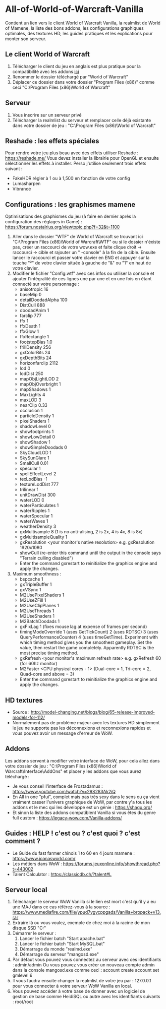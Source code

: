 # All-of-World-of-Warcraft-Vanilla
Contient un lien vers le client World of Warcraft Vanilla, la realmlist de World of Mamene, la liste des bons addons, les configurations graphiques optimales, des textures HD, les guides pratiques et les explications pour monter son serveur.

## Le client World of Warcraft
1.  Télécharger le client du jeu en anglais est plus pratique pour la compatibilité avec les addons [ici](https://pydio.dedikam.com/public/b2c756)
2.  Renommer le dossier téléchargé par "World of Warcraft"
3.  Déplacer ce dossier dans votre dossier "Program Files (x86)" comme ceci "C:\Program Files (x86)\World of Warcraft"  

## Serveur
1.  Vous inscrire sur un serveur privé
2.  Télécharger la realmlist du serveur et remplacer celle déjà existante dans votre dossier de jeu : "C:\Program Files (x86)\World of Warcraft"

## Reshade : les effets spéciales
Pour rendre votre jeu plus beau avec des effets utiliser Reshade  : https://reshade.me/
Vous devez installer la librairie pour OpenGL et ensuite sélectionner les effets à installer. Perso j'utilise seulement trois effets suivant : 
- FakeHDR régler à 1 ou à 1,500 en fonction de votre config
- Lumasharpen
- Vibrance

## Configurations : les graphismes mamene
Optimisations des graphismes du jeu (à faire en dernier après la configuration des réglages in Game) : https://forum.nostalrius.org/viewtopic.php?f=32&t=1100

1.  Aller dans le dossier "WTF" de World of Warcraft  se trouvant ici "C:\Program Files (x86)\World of Warcraft\WTF" ou si le dossier n'éxiste pas, créer un raccourci de votre wow.exe et faite clique droit -> raccourci -> cible et rajouter un " -console" à la fin de la cible. Ensuite lancer le raccourci et passer votre clavier en ENG et appuyer sur la touche "²" de votre clavier située à gauche de "&" ou "1" en haut de votre clavier.
2.  Modifier le fichier "Config.wtf" avec ces infos ou utiliser la console et ajouter l'intégralité de ces lignes une par une et en une fois en étant connecté sur votre personnage  : 
    - anisotropic 16
    - baseMip 0
    - detailDoodadAlpha 100
    - DistCull 888
    - doodadAnim 1
    - farclip 777
    - ffx 1
    - ffxDeath 1
    - ffxGlow 1
    - ffxRectangle 1 
    - footstepBias 1.0
    - frillDensity 256
    - gxColorBits 24
    - gxDepthBits 24
    - horizonfarclip 2112
    - lod 0
    - lodDist 250
    - mapObjLightLOD 2
    - mapObjOverbright 1
    - mapShadows 1
    - MaxLights 4
    - maxLOD 3
    - nearClip 0.33
    - occlusion 1
    - particleDensity 1
    - pixelShaders 1
    - shadowLevel 0
    - showfootprints 1
    - showLowDetail 0
    - showShadow 1
    - showSimpleDoodads 0
    - SkyCloudLOD 1
    - SkySunGlare 1
    - SmallCull 0.01
    - specular 1
    - spellEffectLevel 2
    - texLodBias -1
    - textureLodDist 777
    - trilinear 1
    - unitDrawDist 300
    - waterLOD 0
    - waterParticulates 1
    - waterRipples 1
    - waterSpecular 1
    - waterWaves 1
    - weatherDensity 3
    - gxMultisample 8 (1 is no anti-alising, 2 is 2x, 4 is 4x, 8 is 8x)
    - gxMultisampleQuality 1
    - gxResolution <your monitor's native resolution> e.g. gxResolution 1920x1080
    - showCull (re-enter this command until the output in the console says "Terrain culling disabled")
    - Enter the command gxrestart to reinitialize the graphics engine and apply the changes.
3.  Maximum smoothness :
    - bspcache 1
    - gxTripleBuffer 1
    - gxVSync 1
    - M2UsePixelShaders 1
    - M2UseZFill 1
    - M2UseClipPlanes 1
    - M2UseThreads 1
    - M2UseShaders 1
    - M2BatchDoodads 1
    - gxFixLag 1 (fixes mouse lag at expense of frames per second)
    - timingModeOverride 1 (uses GetTickCount) 2 (uses RDTSC) 3 (uses QueryPerformanceCounter) 4 (uses timeGetTime). Experiment with which timing method gives you the smoothest gameplay. Set the value, then restart the game completely. Apparently RDTSC is the most precise timing method.
    - gxRefresh <your monitor's maximum refresh rate> e.g. gxRefresh 60 (for 60hz monitor)
    - M2Faster <CPU physical cores - 1> (Dual-core = 1, Tri-core = 2, Quad-core and above = 3)
    - Enter the command gxrestart to reinitialize the graphics engine and apply the changes.

## HD textures
- Source : http://model-changing.net/blogs/blog/65-release-improved-models-for-112/
- Normalement pas de problème majeur avec les textures HD simplement le jeu ne supporte pas les déconnexions et reconnexions rapides et vous pouvez avoir un message d'erreur de WoW.


## Addons
Les addons servent à modifier votre interface de WoW, pour cela allez dans votre dossier de jeu : "C:\Program Files (x86)\World of Warcraft\Interface\AddOns" et placer y les addons que vous aurez téléchargé :

- Je vous conseil l'interface de Frostadamus : https://www.youtube.com/watch?v=29S283Ak2iQ
- En All in one "pfui", complet mais pas très sexy dans le sens ou ça vient vraiment casser l'univers graphique de WoW, par contre y'a tous les addons et le mec qui les développe est un génie : https://shagu.org/
- Et sinon la liste des addons compatiblent Vanilla si vous êtes du genre full custom : https://legacy-wow.com/Vanilla-addons/

## Guides : HELP ! c'est ou ? c'est quoi ? c'est comment ?
- Le Guide du fast farmer chinois 1 to 60 en 4 jours mamene  : https://www.joanasworld.com/
- Les métiers dans WoW : https://forums.jeuxonline.info/showthread.php?t=443002
- Talent Calculator : https://classicdb.ch/?talent#L

## Serveur local
1.  Télécharger le serveur WoW Vanilla si le lien est mort c'est qu'il y a eu une MAJ dans ce cas référez-vous à la source : https://www.mediafire.com/file/ypud7vgvcppgads/Vanilla+bropack+v13.rar
2. Extraire là ou vous voulez, exemple de chez moi à la racine de mon disque SSD "C:"
3. Démarrer le serveur :
    1. Lancer le fichier batch "Start apache.bat"
    2. Lancer le fichier batch "Start MySQL.bat"
    3. Démarrage du monde "realmd.exe"
    4. Démarrage du serveur "mangosd.exe"
4. Par défaut vous pouvez vous connectez au serveur avec ces identifiants : admin/admin
Ou vous pouvez vous créer un nouveau compte admin dans la console mangosd.exe comme ceci : 
account create <name> <password>
account set gmlevel <name> 6
5. Il vous faudra ensuite changer la realmlist de votre jeu par : 127.0.0.1 pour vous connecter à votre serveur WoW Vanilla en local.
6. Vous pouvez accéder à votre base de donner avec un logiciel de gestion de base comme HeidiSQL ou autre avec les identifiants suivants : root/root
